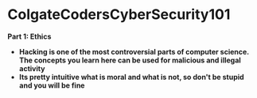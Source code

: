# ColgateCodersCyberSecurity101

<b>Part 1: Ethics<b>
- Hacking is one of the most controversial parts of computer science. The concepts you learn here can be used for malicious and illegal activity
- Its pretty intuitive what is moral and what is not, so don't be stupid and you will be fine
